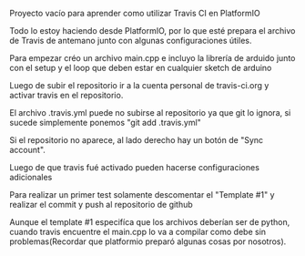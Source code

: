 Proyecto vacío para aprender como utilizar Travis CI en PlatformIO

Todo lo estoy haciendo desde PlatformIO, por lo que esté prepara el archivo de Travis
de antemano junto con algunas configuraciones útiles.

Para empezar créo un archivo main.cpp e incluyo la librería de arduido junto con
el setup y el loop que deben estar en cualquier sketch de arduino

Luego de subir el repositorio ir a la cuenta personal de travis-ci.org y activar
travis en el repositorio.

El archivo .travis.yml puede no subirse al repositorio ya que git lo ignora, si
sucede simplemente ponemos "git add .travis.yml"

Si el repositorio no aparece, al lado derecho hay un botón de "Sync account".

Luego de que travis fué activado pueden hacerse configuraciones adicionales

Para realizar un primer test solamente descomentar el "Template #1" y realizar
el commit y push al repositorio de github

Aunque el template #1 especifíca que los archivos deberían ser de python, cuando travis
encuentre el main.cpp lo va a compilar como debe sin problemas(Recordar que platformio
  preparó algunas cosas por nosotros).
